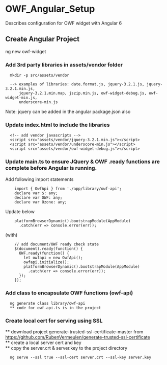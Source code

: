# OWF_Angular_Setup
  Describes configuration for OWF widget with Angular 6

## Create Angular Project
  ng new owf-widget

### Add 3rd party libraries in assets/vendor folder
```
  mkdir -p src/assets/vendor
  
  --> examples of libraries: date.format.js, jquery-3.2.1.js, jquery-3.2.1.min.js, 
      jquery-3.2.1.min.map, jszip.min.js, owf-widget-debug.js, owf-widget-min.js, 
      underscore-min.js
```   
  Note: jquery can be added in the angular package.json also
  
### Update index.html to include the libraries
```
  <!-- add vendor javascripts -->
  <script src="assets/vendor/jquery-3.2.1.min.js"></script>
  <script src="assets/vendor/underscore-min.js"></script>
  <script src="assets/vendor/owf-widget-debug.js"></script>
```

### Update main.ts to ensure JQuery & OWF .ready functions are complete before Angular is running.
  Add following import statements<br/>
```
    import { OwfApi } from './app/library/owf-api';
    declare var $: any;
    declare var OWF: any;
    declare var Ozone: any;
```
  Update below<br/>
```
    platformBrowserDynamic().bootstrapModule(AppModule)
      .catch(err => console.error(err));
```
  (with)<br/>
```
    // add document/OWF ready check state
    $(document).ready(function() {
      OWF.ready(function() {
        let owfapi = new OwfApi();
        owfapi.initialize();
        platformBrowserDynamic().bootstrapModule(AppModule)
          .catch(err => console.error(err));
      });
    });
```

### Add class to encapsulate OWF functions (owf-api)
```
  ng generate class library/owf-api
  ** code for owf-api.ts is in the project
```

### Create local cert for serving using SSL
  ** download project generate-trusted-ssl-certificate-master from https://github.com/RubenVermeulen/generate-trusted-ssl-certificate<br/>
  ** create a local server cert and key<br/>
  ** copy the server.crt & server.key to the project directory<br/>
```
  ng serve --ssl true --ssl-cert server.crt --ssl-key server.key
```